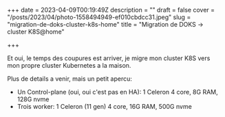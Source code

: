 +++
date = 2023-04-09T00:19:49Z
description = ""
draft = false
cover = "/posts/2023/04/photo-1558494949-ef010cbdcc31.jpeg"
slug = "migration-de-doks-cluster-k8s-home"
title = "Migration de DOKS -> cluster K8S@home"

+++

Et oui, le temps des coupures est arriver, je migre mon cluster K8S vers mon propre cluster Kubernetes a la maison.

Plus de details a venir, mais un petit apercu:

* Un Control-plane (oui, oui c'est pas en HA): 1 Celeron 4 core, 8G RAM, 128G nvme
* Trois worker: 1 Celeron (11 gen) 4 core, 16G RAM, 500G nvme
